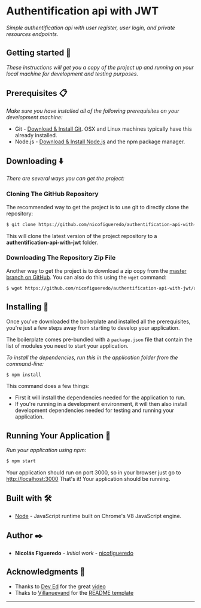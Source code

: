 # Authentification api with JWT

_Simple authentification api with user register, user login, and private resources endpoints._

## Getting started 🚀

_These instructions will get you a copy of the project up and running on your local machine for development and testing purposes._

## Prerequisites 📋

_Make sure you have installed all of the following prerequisites on your development machine:_

* Git - [Download & Install Git](https://git-scm.com/downloads). OSX and Linux machines typically have this already installed.
* Node.js - [Download & Install Node.js](https://nodejs.org/en/download/) and the npm package manager.

## Downloading :arrow_down:
_There are several ways you can get the project:_

### Cloning The GitHub Repository
The recommended way to get the project is to use git to directly clone the repository:

```bash
$ git clone https://github.com/nicofigueredo/authentification-api-with-jwt.git
```

This will clone the latest version of the project repository to a **authentification-api-with-jwt** folder.

### Downloading The Repository Zip File
Another way to get the project is to download a zip copy from the [master branch on GitHub](https://github.com/nicofigueredo/authentification-api-with-jwt/archive/master.zip). You can also do this using the `wget` command:

```bash
$ wget https://github.com/nicofigueredo/authentification-api-with-jwt/archive/master.zip -O authentification-api-with-jwt.zip; unzip authentification-api-with-jwt.zip; rm authentification-api-with-jwt.zip
```

## Installing 🔧

Once you've downloaded the boilerplate and installed all the prerequisites, you're just a few steps away from starting to develop your application.

The boilerplate comes pre-bundled with a `package.json` file that contain the list of modules you need to start your application.

_To install the dependencies, run this in the application folder from the command-line:_

```bash
$ npm install
```

This command does a few things:
* First it will install the dependencies needed for the application to run.
* If you're running in a development environment, it will then also install development dependencies needed for testing and running your application.

## Running Your Application :running:

_Run your application using npm:_

```bash
$ npm start
```

Your application should run on port 3000, so in your browser just go to [http://localhost:3000](http://localhost:3000)
That's it! Your application should be running.


## Built with 🛠️

* [Node](https://nodejs.org/es/) - JavaScript runtime built on Chrome's V8 JavaScript engine.

## Author ✒️

* **Nicolás Figueredo** - *Initial work* - [nicofigueredo](https://github.com/nicofigueredo)

## Acknowledgments 🎁

* Thanks to [Dev Ed](https://www.youtube.com/channel/UClb90NQQcskPUGDIXsQEz5Q) for the great [video](https://www.youtube.com/watch?v=2jqok-WgelI)
* Thaks to [Villanuevand](https://gist.github.com/Villanuevand) for the [README template](https://gist.github.com/Villanuevand/6386899f70346d4580c723232524d35a)
---
